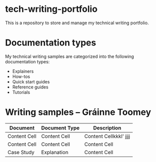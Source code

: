 # tech-writing-portfolio
This is a repository to store and manage my technical writing portfolio.

# Documentation types
My technical writing samples are categorized into the following documentation types:

* Explainers
* How-tos
* Quick start guides
* Reference guides
* Tutorials

# Writing samples – Gráinne Toomey

|   Document    | Document Type |   Description  |
| ------------- | ------------- |  ------------- | 
| Content Cell  | Content Cell  |  Content Cellkkkl' jjjj  | 
| Content Cell  | Content Cell  |  Content Cell  |
| Case Study    | Explanation   |  Content Cell  | 


